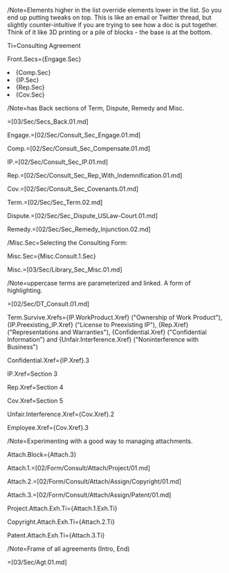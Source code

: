/Note=Elements higher in the list override elements lower in the list.  So you end up putting tweaks on top.  This is like an email or Twitter thread, but slightly counter-intuitive if you are trying to see how a doc is put together.  Think of it like 3D printing or a pile of blocks - the base is at the bottom.

Ti=Consulting Agreement

Front.Secs={Engage.Sec}<li>{Comp.Sec}<li>{IP.Sec}<li>{Rep.Sec}<li>{Cov.Sec}

/Note=has Back sections of  Term, Dispute, Remedy and Misc.

=[03/Sec/Secs_Back.01.md]

Engage.=[02/Sec/Consult_Sec_Engage.01.md]

Comp.=[02/Sec/Consult_Sec_Compensate.01.md]

IP.=[02/Sec/Consult_Sec_IP.01.md]

Rep.=[02/Sec/Consult_Sec_Rep_With_Indemnification.01.md]

Cov.=[02/Sec/Consult_Sec_Covenants.01.md]

Term.=[02/Sec/Sec_Term.02.md]

Dispute.=[02/Sec/Sec_Dispute_USLaw-Court.01.md]

Remedy.=[02/Sec/Sec_Remedy_Injunction.02.md]

/Misc.Sec=Selecting the Consulting Form:

Misc.Sec={Misc.Consult.1.Sec} 

Misc.=[03/Sec/Library_Sec_Misc.01.md]

/Note=uppercase terms are parameterized and linked.  A form of highlighting.

=[02/Sec/DT_Consult.01.md]  

Term.Survive.Xrefs={IP.WorkProduct.Xref} ("Ownership of Work Product"), {IP.Preexisting_IP.Xref} ("License to Preexisting IP"), {Rep.Xref} ("Representations and Warranties"), {Confidential.Xref} ("Confidential Information") and {Unfair.Interference.Xref} ("Noninterference with Business")

Confidential.Xref={IP.Xref}.3

IP.Xref=Section 3

Rep.Xref=Section 4

Cov.Xref=Section 5

Unfair.Interference.Xref={Cov.Xref}.2

Employee.Xref={Cov.Xref}.3

/Note=Experimenting with a good way to managing attachments.

Attach.Block={Attach.3}

Attach.1.=[02/Form/Consult/Attach/Project/01.md]

Attach.2.=[02/Form/Consult/Attach/Assign/Copyright/01.md]

Attach.3.=[02/Form/Consult/Attach/Assign/Patent/01.md]


Project.Attach.Exh.Ti={Attach.1.Exh.Ti}

Copyright.Attach.Exh.Ti={Attach.2.Ti}

Patent.Attach.Exh.Ti={Attach.3.Ti}


/Note=Frame of all agreements (Intro, End)

=[03/Sec/Agt.01.md]
